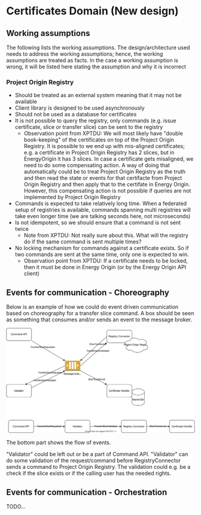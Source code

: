 # Certificates Domain (New design)

## Working assumptions

The following lists the working assumptions. The design/architecture used needs to address the working assumptions; hence, the working assumptions are treated as facts. In the case a working assumption is wrong, it will be listed here stating the assumption and why it is incorrect

### Project Origin Registry

* Should be treated as an external system meaning that it may not be available
* Client library is designed to be used asynchronously
* Should not be used as a database for certificates
* It is not possible to query the registry, only commands (e.g. issue certificate, slice or transfer slice) can be sent to the registry
  * Observation point from XPTDU: We will most likely have "double book-keeping" of the certificates on top of the Project Origin Registry. It is possible to we end up with mis-aligned certificates; e.g. a certificate in Project Origin Registry has 2 slices, but in EnergyOrigin it has 3 slices. In case a certificate gets misaligned, we need to do some compensating action. A way of doing that automatically could be to treat Project Origin Registry as the truth and then read the state or events for that certifacte from Project Origin Registry and then apply that to the certifate in Energy Origin. However, this compensating action is not possible if queries are not implemented by Project Origin Registry
* Commands is expected to take relatively long time. When a federated setup of registries is available, commands spanning multi registries will take even longer time (we are talking seconds here, not microseconds)
* Is not idempotent, so we should ensure that a command is not sent twice
  * Note from XPTDU: Not really sure about this. What will the registry do if the same command is sent multiple times?
* No locking mechanism for commands against a certificate exists. So if two commands are sent at the same time, only one is expected to win.
  * Observation point from XPTDU: If a certificate needs to be locked, then it must be done in Energy Origin (or by the Energy Origin API client)

## Events for communication - Choreography

Below is an example of how we could do event driven communication based on choreography for a transfer slice command. A box should be seen as something that consumes and/or sends an event to the message broker.

![Events for transfer slice - choreography](../diagrams/certificates.events.choreography.drawio.svg)

The bottom part shows the flow of events.

"Validator" could be left out or be a part of Command API. "Validator" can do some validation of the request/command before RegistryConnector sends a command to Project Origin Registry. The validation could e.g. be a check if the slice exists or if the calling user has the needed rights.

## Events for communication - Orchestration

TODO...
